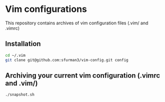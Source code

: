 # Vim configurations
This repository contains archives of vim configuration files (.vim/ and .vimrc)

## Installation
```bash
cd ~/.vim
git clone git@github.com:sfurman3/vim-config.git config
```

## Archiving your current vim configuration (.vimrc and .vim/)
`./snapshot.sh`
